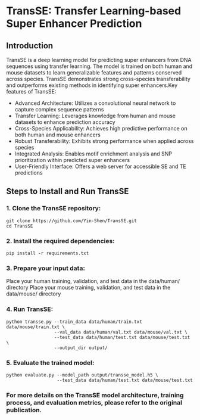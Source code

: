 # TransSE: Transfer Learning-based Super Enhancer Prediction

## Introduction
TransSE is a deep learning model for predicting super enhancers from DNA sequences using transfer learning. The model is trained on both human and mouse datasets to learn generalizable features and patterns conserved across species. TransSE demonstrates strong cross-species transferability and outperforms existing methods in identifying super enhancers.Key features of TransSE:
* Advanced Architecture: Utilizes a convolutional neural network to capture complex sequence patterns
* Transfer Learning: Leverages knowledge from human and mouse datasets to enhance prediction accuracy
* Cross-Species Applicability: Achieves high predictive performance on both human and mouse enhancers
* Robust Transferability: Exhibits strong performance when applied across species
* Integrated Analysis: Enables motif enrichment analysis and SNP prioritization within predicted super enhancers
* User-Friendly Interface: Offers a web server for accessible SE and TE predictions

## Steps to Install and Run TransSE
### 1. Clone the TransSE repository:
```
git clone https://github.com/Yin-Shen/TransSE.git
cd TransSE
```
### 2. Install the required dependencies:
```
pip install -r requirements.txt
```
### 3. Prepare your input data:
Place your human training, validation, and test data in the data/human/ directory
Place your mouse training, validation, and test data in the data/mouse/ directory

### 4. Run TransSE:
```
python transse.py --train_data data/human/train.txt data/mouse/train.txt \
                  --val_data data/human/val.txt data/mouse/val.txt \
                  --test_data data/human/test.txt data/mouse/test.txt \
                  --output_dir output/
```
### 5. Evaluate the trained model:
```
python evaluate.py --model_path output/transse_model.h5 \
                   --test_data data/human/test.txt data/mouse/test.txt
```

### For more details on the TransSE model architecture, training process, and evaluation metrics, please refer to the original publication.
